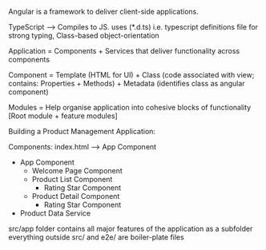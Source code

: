 Angular is a framework to deliver client-side applications.

TypeScript --> Compiles to JS.
uses (*.d.ts) i.e. typescript definitions file for strong typing, Class-based object-orientation

Application = Components + Services that deliver functionality across components

Component = Template (HTML for UI) + Class (code associated with view; contains: Properties + Methods) + Metadata (identifies class as angular component)

Modules = Help organise application into cohesive blocks of functionality [Root module + feature modules]

Building a Product Management Application:

Components:
index.html --> App Component
+ App Component
    - Welcome Page Component
    - Product List Component 
        - Rating Star Component 
    - Product Detail Component
        - Rating Star Component
+ Product Data Service

src/app folder contains all major features of the application as a subfolder
everything outside src/ and e2e/ are boiler-plate files